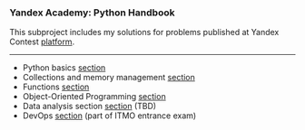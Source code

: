 ### Yandex Academy: Python Handbook
This subproject includes my solutions for problems published at Yandex Contest [platform](https://education.yandex.ru/handbook/python).
***
* Python basics [section](https://github.com/AlexeyKuzko/study_projects/tree/main/ya_academy_contest_problems/python_basics)
* Collections and memory management [section](https://github.com/AlexeyKuzko/study_projects/tree/main/ya_academy_contest_problems/collections_and_memory_mgmt)
* Functions [section](https://github.com/AlexeyKuzko/study_projects/tree/main/ya_academy_contest_problems/functions)
* Object-Oriented Programming [section](https://github.com/AlexeyKuzko/study_projects/tree/main/ya_academy_contest_problems/object-oriented_programming)
* Data analysis section [section](https://github.com/AlexeyKuzko/study_projects/tree/main/ya_academy_contest_problems/libraries_for_data_collecting_proccessing) (TBD)
* DevOps [section](https://github.com/AlexeyKuzko/study_projects/tree/main/ya_academy_contest_problems/devops_contest) (part of ITMO entrance exam)